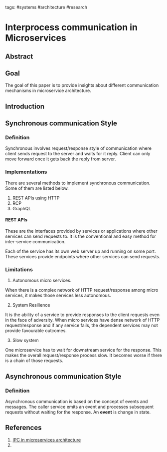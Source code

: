 tags: #systems #architecture #research

# Interprocess communication in Microservices

<!-- isn't this heading look like a bigger scope than our research ??? this large base will be overkill -->

## Abstract

## Goal

The goal of this paper is to provide insights about different communication mechanisms in microservice architecture.

<!-- concept + implementation ? Need a better way to say (not specific to communication mec) -->

## Introduction

## Synchronous communication Style

### Definition

Synchronous involves request/response style of communication where client sends request to the server and waits for it reply. Client can only move forward once it gets back the reply from server.

### Implementations

There are several methods to implement synchronous communication. Some of them are listed below.

1. REST APIs using HTTP
2. RCP
3. GraphQL

#### REST APIs

These are the interfaces provided by services or applications where other services can send requests to. It is the conventional and easy method for inter-service communication.

Each of the service has its own web server up and running on some port. These services provide endpoints where other services can send requests.

### Limitations

1. Autonomous micro services.

When there is a complex network of HTTP request/response among micro services, it makes those services less autonomous.

2. System Resilience

It is the ability of a service to provide responses to the client requests even in the face of adversity.
When micro services have dense network of HTTP request/response and if any service fails, the dependent services may not provide favourable outcomes.

3. Slow system

One microservice has to wait for downstream service for the response. This makes the overall request/response process slow. It becomes worse if there is a chain of those requests.

## Asynchronous communication Style

### Definition

Asynchronous communication is based on the concept of events and messages. The caller service emits an event and processes subsequent requests without waiting for the response. An **event** is change in state.

## References

1. [IPC in microservices architecture](https://www.diva-portal.org/smash/get/diva2:1451042/FULLTEXT01.pdf)
2.
